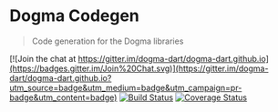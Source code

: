 # Dogma Codegen

> Code generation for the Dogma libraries

[![Join the chat at https://gitter.im/dogma-dart/dogma-dart.github.io](https://badges.gitter.im/Join%20Chat.svg)](https://gitter.im/dogma-dart/dogma-dart.github.io?utm_source=badge&utm_medium=badge&utm_campaign=pr-badge&utm_content=badge)
[![Build Status](http://test.drone.io/api/badge/github.com/dogma-dart/dogma-codegen/status.svg?branch=master)](http://test.drone.io/github.com/dogma-dart/dogma-codegen)
[![Coverage Status](https://coveralls.io/repos/dogma-dart/dogma-codegen/badge.svg?branch=master&service=github)](https://coveralls.io/github/dogma-dart/dogma-codegen?branch=master)